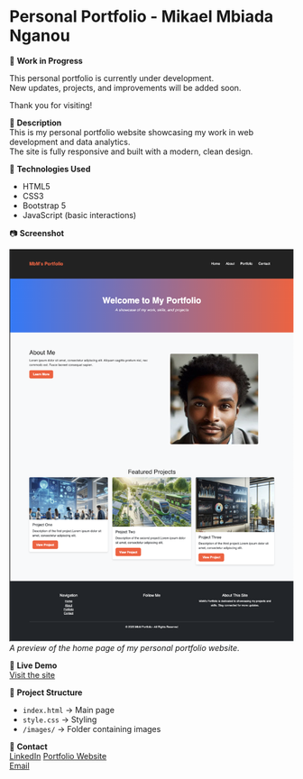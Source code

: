 # Personal Portfolio - Mikael Mbiada Nganou

🚧 **Work in Progress**

This personal portfolio is currently under development.  
New updates, projects, and improvements will be added soon.

Thank you for visiting!

🧾 **Description**  
This is my personal portfolio website showcasing my work in web development and data analytics.  
The site is fully responsive and built with a modern, clean design.

🔧 **Technologies Used**  
- HTML5  
- CSS3  
- Bootstrap 5  
- JavaScript (basic interactions)

📷 **Screenshot**

[![Screenshot Home](https://raw.githubusercontent.com/mikael-10/personal-portfolio/main/assets/img/screenshot-home.png)](https://raw.githubusercontent.com/mikael-10/personal-portfolio/main/assets/img/screenshot-home.png)  
*A preview of the home page of my personal portfolio website.*

🔗 **Live Demo**  
[Visit the site](https://mikael-10.github.io/personal-portfolio/)

📂 **Project Structure**  
- `index.html` → Main page  
- `style.css` → Styling  
- `/images/` → Folder containing images

📩 **Contact**  
[LinkedIn](https://linkedin.com/in/mikaelmbiada-nganou)
[Portfolio Website](#)  
[Email](mailto:mbiadamikael@email.com)

